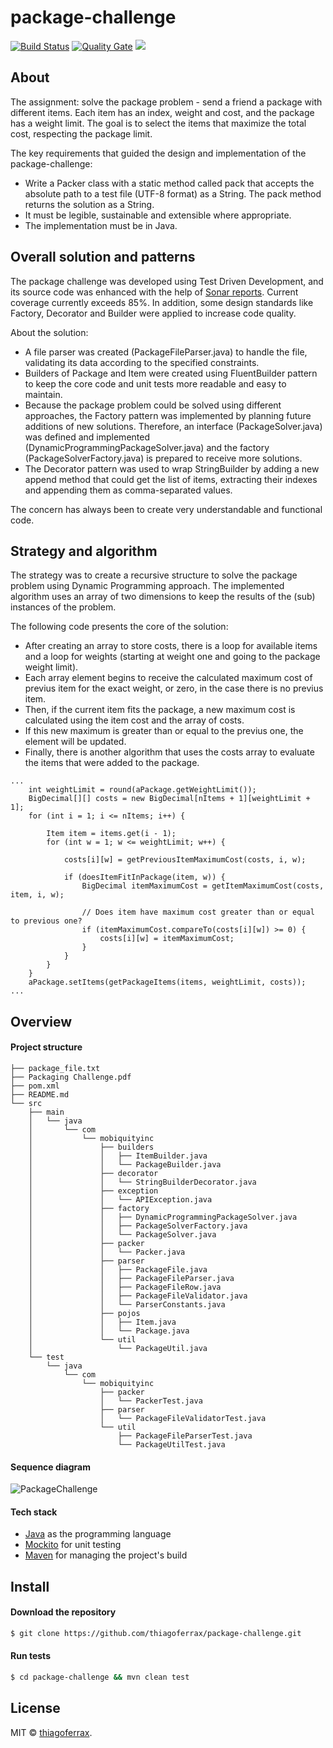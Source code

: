 # package-challenge
> 

[![Build Status](https://travis-ci.org/thiagoferrax/package-challenge.svg?branch=master)](https://travis-ci.org/thiagoferrax/package-challenge)
[![Quality Gate](https://sonarcloud.io/api/project_badges/measure?project=com.mobiquityinc%3Apackage-challenge&metric=alert_status)](https://sonarcloud.io/dashboard?id=com.mobiquityinc%3Apackage-challenge)
<a href="https://opensource.org/licenses/MIT"><img src="https://img.shields.io/badge/License-MIT-blue.svg"></a>

## About

The assignment: solve the package problem - send a friend a package with different items. Each item has an index, weight and cost, and the package has a weight limit. The goal is to select the items that maximize the total cost, respecting the package limit.

The key requirements that guided the design and implementation of the package-challenge:

- Write a Packer class with a static method called pack that accepts the absolute path to a test file (UTF-8 format) as a String. The pack method returns the solution as a String.
- It must be legible, sustainable and extensible where appropriate.
- The implementation must be in Java.

## Overall solution and patterns

The package challenge was developed using Test Driven Development, and its source code was enhanced with the help of [Sonar reports](https://sonarcloud.io/dashboard?id=com.mobiquityinc%3Apackage-challenge). Current coverage currently exceeds 85%. In addition, some design standards like Factory, Decorator and Builder were applied to increase code quality.

About the solution:
- A file parser was created (PackageFileParser.java) to handle the file, validating its data according to the specified constraints.
- Builders of Package and Item were created using FluentBuilder pattern to keep the core code and unit tests more readable and easy to maintain.
- Because the package problem could be solved using different approaches, the Factory pattern was implemented by planning future additions of new solutions. Therefore, an interface (PackageSolver.java) was defined and implemented (DynamicProgrammingPackageSolver.java) and the factory (PackageSolverFactory.java) is prepared to receive more solutions.
- The Decorator pattern was used to wrap StringBuilder by adding a new append method that could get the list of items, extracting their indexes and appending them as comma-separated values.

The concern has always been to create very understandable and functional code.

## Strategy and algorithm

The strategy was to create a recursive structure to solve the package problem using Dynamic Programming approach. The implemented algorithm uses an array of two dimensions to keep the results of the (sub) instances of the problem.

The following code presents the core of the solution: 
- After creating an array to store costs, there is a loop for available items and a loop for weights (starting at weight one and going to the package weight limit). 
- Each array element begins to receive the calculated maximum cost of previus item for the exact weight, or zero, in the case there is no previus item.
- Then, if the current item fits the package, a new maximum cost is calculated using the item cost and the array of costs.
- If this new maximum is greater than or equal to the previus one, the element will be updated.
- Finally, there is another algorithm that uses the costs array to evaluate the items that were added to the package.

```
...
    int weightLimit = round(aPackage.getWeightLimit());
    BigDecimal[][] costs = new BigDecimal[nItems + 1][weightLimit + 1];
    for (int i = 1; i <= nItems; i++) {

        Item item = items.get(i - 1);
        for (int w = 1; w <= weightLimit; w++) {

            costs[i][w] = getPreviousItemMaximumCost(costs, i, w);

            if (doesItemFitInPackage(item, w)) {
                BigDecimal itemMaximumCost = getItemMaximumCost(costs, item, i, w);

                // Does item have maximum cost greater than or equal to previous one?
                if (itemMaximumCost.compareTo(costs[i][w]) >= 0) {
                    costs[i][w] = itemMaximumCost;
                }
            }
        }
    }
    aPackage.setItems(getPackageItems(items, weightLimit, costs));
...
```

## Overview

#### Project structure
```
├── package_file.txt
├── Packaging Challenge.pdf
├── pom.xml
├── README.md
└── src
    ├── main
    │   └── java
    │       └── com
    │           └── mobiquityinc
    │               ├── builders
    │               │   ├── ItemBuilder.java
    │               │   └── PackageBuilder.java
    │               ├── decorator
    │               │   └── StringBuilderDecorator.java
    │               ├── exception
    │               │   └── APIException.java
    │               ├── factory
    │               │   ├── DynamicProgrammingPackageSolver.java
    │               │   ├── PackageSolverFactory.java
    │               │   └── PackageSolver.java
    │               ├── packer
    │               │   └── Packer.java
    │               ├── parser
    │               │   ├── PackageFile.java
    │               │   ├── PackageFileParser.java
    │               │   ├── PackageFileRow.java
    │               │   ├── PackageFileValidator.java
    │               │   └── ParserConstants.java
    │               ├── pojos
    │               │   ├── Item.java
    │               │   └── Package.java
    │               └── util
    │                   └── PackageUtil.java
    └── test
        └── java
            └── com
                └── mobiquityinc
                    ├── packer
                    │   └── PackerTest.java
                    ├── parser
                    │   └── PackageFileValidatorTest.java
                    └── util
                        ├── PackageFileParserTest.java
                        └── PackageUtilTest.java
```
#### Sequence diagram
![PackageChallenge](https://user-images.githubusercontent.com/43149895/64495729-29c00480-d274-11e9-9803-95ebc3d8d2f3.png)

#### Tech stack
* [Java](https://www.java.com/) as the programming language
* [Mockito](https://site.mockito.org/) for unit testing
* [Maven](https://maven.apache.org/) for managing the project's build

## Install
#### Download the repository
```sh
$ git clone https://github.com/thiagoferrax/package-challenge.git
```
#### Run tests
```sh
$ cd package-challenge && mvn clean test
```

## License

MIT © [thiagoferrax](https://github.com/thiagoferrax).
